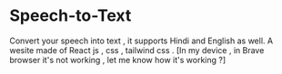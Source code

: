 # Speech-to-Text
Convert your speech into text , it supports Hindi and English as well. A wesite made of React js , css , tailwind css . [In my device , in Brave browser it's not working , let me know how it's working ?]
